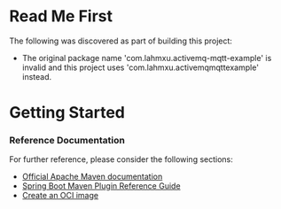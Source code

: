 # Read Me First
The following was discovered as part of building this project:

* The original package name 'com.lahmxu.activemq-mqtt-example' is invalid and this project uses 'com.lahmxu.activemqmqttexample' instead.

# Getting Started

### Reference Documentation
For further reference, please consider the following sections:

* [Official Apache Maven documentation](https://maven.apache.org/guides/index.html)
* [Spring Boot Maven Plugin Reference Guide](https://docs.spring.io/spring-boot/docs/2.5.4/maven-plugin/reference/html/)
* [Create an OCI image](https://docs.spring.io/spring-boot/docs/2.5.4/maven-plugin/reference/html/#build-image)

